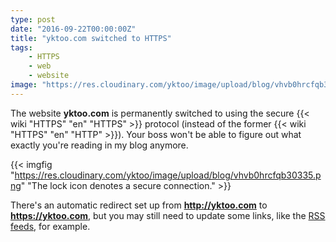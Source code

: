 ```yaml
---
type: post
date: "2016-09-22T00:00:00Z"
title: "yktoo.com switched to HTTPS"
tags:
    - HTTPS
    - web
    - website
image: "https://res.cloudinary.com/yktoo/image/upload/blog/vhvb0hrcfqb30335.png"
---
```


The website **yktoo.com** is permanently switched to using the secure {{< wiki "HTTPS" "en" "HTTPS" >}} protocol (instead of the former {{< wiki "HTTPS" "en" "HTTP" >}}). Your boss won't be able to figure out what exactly you're reading in my blog anymore.

<!--more-->

{{< imgfig "https://res.cloudinary.com/yktoo/image/upload/blog/vhvb0hrcfqb30335.png" "The lock icon denotes a secure connection." >}}

There's an automatic redirect set up from **http://yktoo.com** to **https://yktoo.com**, but you may still need to update some links, like the [RSS feeds](/blog/subscribe), for example.
